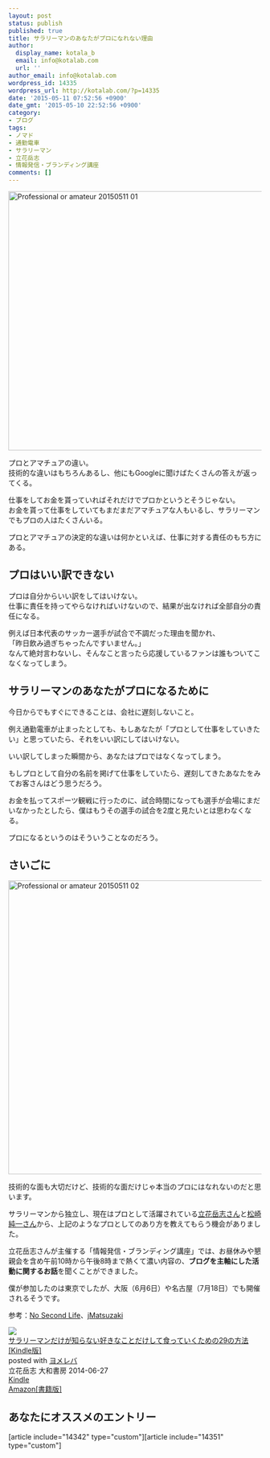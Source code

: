 ```yaml
---
layout: post
status: publish
published: true
title: サラリーマンのあなたがプロになれない理由
author:
  display_name: kotala_b
  email: info@kotalab.com
  url: ''
author_email: info@kotalab.com
wordpress_id: 14335
wordpress_url: http://kotalab.com/?p=14335
date: '2015-05-11 07:52:56 +0900'
date_gmt: '2015-05-10 22:52:56 +0900'
category:
- ブログ
tags:
- ノマド
- 通勤電車
- サラリーマン
- 立花岳志
- 情報発信・ブランディング講座
comments: []
---
```

<p><img src="http://kotalab.com/wp-content/uploads/2015/05/professional-or-amateur_20150511_01.jpg" alt="Professional or amateur 20150511 01" width="780" height ="516" class="aligncenter size-large" /></p>
<p>プロとアマチュアの違い。<br />
技術的な違いはもちろんあるし、他にもGoogleに聞けばたくさんの答えが返ってくる。</p>
<p>仕事をしてお金を貰っていればそれだけでプロかというとそうじゃない。<br />
お金を貰って仕事をしていてもまだまだアマチュアな人もいるし、サラリーマンでもプロの人はたくさんいる。</p>
<p>プロとアマチュアの決定的な違いは何かといえば、仕事に対する責任のもち方にある。</p>
<p><!--more--></p>
<h2>プロはいい訳できない</h2>
<p>プロは自分からいい訳をしてはいけない。<br />
仕事に責任を持ってやらなければいけないので、結果が出なければ全部自分の責任になる。</p>
<p>例えば日本代表のサッカー選手が試合で不調だった理由を聞かれ、<br />
「昨日飲み過ぎちゃったんですいません。」<br />
なんて絶対言わないし、そんなこと言ったら応援しているファンは誰もついてこなくなってしまう。</p>
<h2>サラリーマンのあなたがプロになるために</h2>
<p>今日からでもすぐにできることは、会社に遅刻しないこと。</p>
<p>例え通勤電車が止まったとしても、もしあなたが「プロとして仕事をしていきたい」と思っていたら、それをいい訳にしてはいけない。</p>
<p>いい訳してしまった瞬間から、あなたはプロではなくなってしまう。</p>
<p>もしプロとして自分の名前を掲げて仕事をしていたら、遅刻してきたあなたをみてお客さんはどう思うだろう。</p>
<p>お金を払ってスポーツ観戦に行ったのに、試合時間になっても選手が会場にまだいなかったとしたら、僕はもうその選手の試合を2度と見たいとは思わなくなる。</p>
<p>プロになるというのはそういうことなのだろう。</p>
<h2>さいごに</h2>
<p><img src="http://kotalab.com/wp-content/uploads/2015/05/professional-or-amateur_20150511_02.jpg" alt="Professional or amateur 20150511 02" width="780" height ="585" class="aligncenter size-large" /></p>
<p><span class="b">技術的な面も大切だけど、技術的な面だけじゃ本当のプロにはなれないのだと思います。</span></p>
<p>サラリーマンから独立し、現在はプロとして活躍されている<a href="https://twitter.com/ttachi">立花岳志さん</a>と<a href="https://twitter.com/jmatsuzaki">松崎純一さん</a>から、上記のようなプロとしてのあり方を教えてもらう機会がありました。</p>
<p>立花岳志さんが主催する「情報発信・ブランディング講座」では、お昼休みや懇親会を含め午前10時から午後8時まで熱くて濃い内容の、<strong>ブログを主軸にした活動に関するお話</strong>を聞くことができました。</p>
<p>僕が参加したのは東京でしたが、大阪（6月6日）や名古屋（7月18日）でも開催されるそうです。</p>
<p>参考：<a href="http://www.ttcbn.net/no_second_life/archives/49501" target="_blank">No Second Life</a>、<a href="http://jmatsuzaki.com/" target="_blank">jMatsuzaki</a></p>
<div class="booklink-box">
<div class="booklink-image"><a href="http://www.amazon.co.jp/exec/obidos/asin/B00L8GABLS/same-22/" rel="nofollow" target="_blank"><img src="http://ecx.images-amazon.com/images/I/51PEyMORgNL._SL160_.jpg" style="border: none;" /></a></div>
<div class="booklink-info">
<div class="booklink-name"><a href="http://www.amazon.co.jp/exec/obidos/asin/B00L8GABLS/same-22/" rel="nofollow" target="_blank">サラリーマンだけが知らない好きなことだけして食っていくための29の方法[Kindle版]</a>
<div class="booklink-powered-date">posted with <a href="http://yomereba.com" rel="nofollow" target="_blank">ヨメレバ</a></div>
</div>
<div class="booklink-detail">立花岳志 大和書房 2014-06-27    </div>
<div class="booklink-link2">
<div class="shoplinkkindle"><a href="http://www.amazon.co.jp/exec/obidos/ASIN/B00L8GABLS/same-22/" rel="nofollow" target="_blank">Kindle</a></div>
<div class="shoplinkamazon"><a href="http://www.amazon.co.jp/exec/obidos/ASIN/4479794298/same-22/" rel="nofollow" target="_blank">Amazon[書籍版]</a></div>
</p></div>
</div>
<div class="booklink-footer"></div>
</div>
<h2 class="rel">あなたにオススメのエントリー</h2>
<p>[article include="14342" type="custom"][article include="14351" type="custom"]</p>
<div class="clear"></div>

